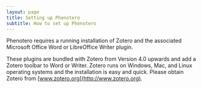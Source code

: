 ```yaml
---
layout: page
title: Setting up Phenotero
subtitle: How to set up Phenotero
---
```


Phenotero requires a running installation of Zotero and the associated Microsoft Office Word or LibreOffice Writer plugin. 

These plugins are bundled with Zotero from Version 4.0 upwards and add a Zotero toolbar to Word or Writer. Zotero runs on Windows, Mac, and Linux operating systems and the installation is easy and quick. Please obtain Zotero from [www.zotero.org](http://www.zotero.org). 

